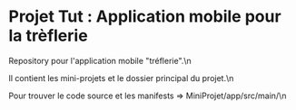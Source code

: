 # Projet Tut : Application mobile pour la trèflerie
Repository pour l'application mobile "tréflerie".\n

Il contient les mini-projets et le dossier principal du projet.\n


Pour trouver le code source et les manifests => MiniProjet/app/src/main/\n
